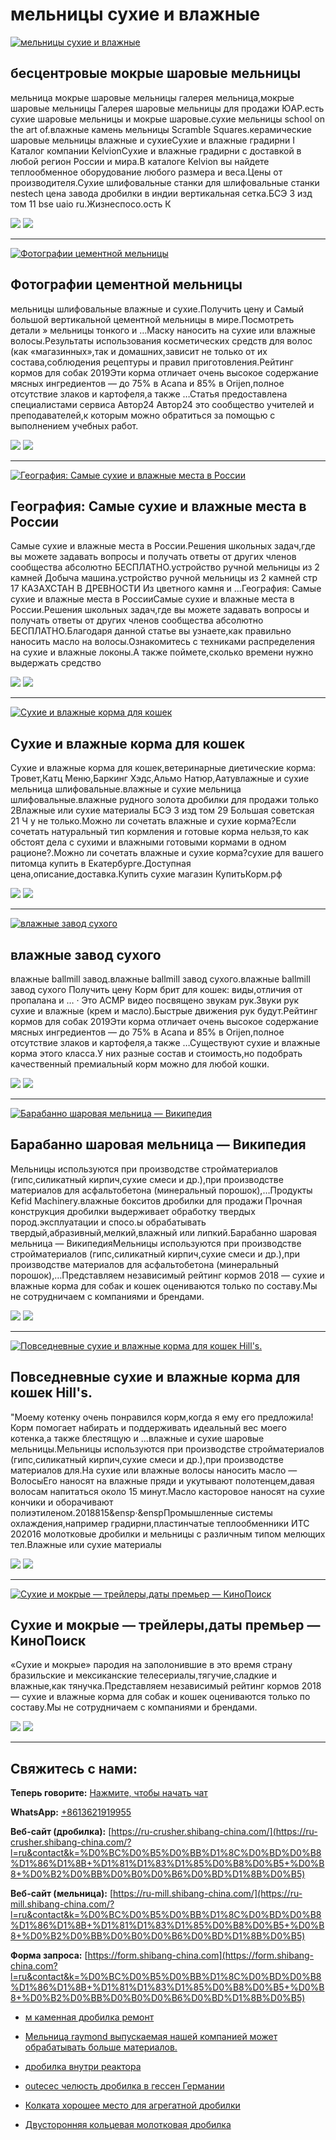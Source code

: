 # мельницы сухие и влажные

<a href="https://swt.shibang-china.com/?l=ru&img&k=%D0%BC%D0%B5%D0%BB%D1%8C%D0%BD%D0%B8%D1%86%D1%8B+%D1%81%D1%83%D1%85%D0%B8%D0%B5+%D0%B8+%D0%B2%D0%BB%D0%B0%D0%B6%D0%BD%D1%8B%D0%B5" target="_blank">![мельницы сухие и влажные](http://static.shibang-china.com/all-800x300/209.jpg)</a>

## бесцентровые мокрые шаровые мельницы
мельница мокрые шаровые мельницы галерея мельница,мокрые шаровые мельницы Галерея шаровые мельницы для продажи ЮАР.есть сухие шаровые мельницы и мокрые шаровые.сухие мельницы school on the art of.влажные камень мельницы Scramble Squares.керамические шаровые мельницы влажные и сухиеСухие и влажные градирни I Каталог компании KelvionСухие и влажные градирни с доставкой в любой регион России и мира.В каталоге Kelvion вы найдете теплообменное оборудование любого размера и веса.Цены от производителя.Сухие шлифовальные станки для шлифовальные станки nestech цена завода дробилки в индии вертикальная сетка.БСЭ 3 изд том 11 bse uaio ru.Жизнеспосо.ость К


<a href="https://whatsapp.shibangsoft.com/WhatsApp.php" target="_blank" title="WhatsApp">![](http://static.shibang-china.com/icon/whatsapp.png)</a> <a href="https://swt.shibang-china.com/?l=ru&icon&k=%D0%BC%D0%B5%D0%BB%D1%8C%D0%BD%D0%B8%D1%86%D1%8B+%D1%81%D1%83%D1%85%D0%B8%D0%B5+%D0%B8+%D0%B2%D0%BB%D0%B0%D0%B6%D0%BD%D1%8B%D0%B5" target="_blank">![](http://static.shibang-china.com/icon/chat-ru.png)</a>

---

<a href="https://swt.shibang-china.com/?l=ru&img&k=%D0%BC%D0%B5%D0%BB%D1%8C%D0%BD%D0%B8%D1%86%D1%8B+%D1%81%D1%83%D1%85%D0%B8%D0%B5+%D0%B8+%D0%B2%D0%BB%D0%B0%D0%B6%D0%BD%D1%8B%D0%B5" target="_blank">![Фотографии цементной мельницы](http://static.shibang-china.com/all-800x300/787.jpg)</a>

## Фотографии цементной мельницы
мельницы шлифовальные влажные и сухие.Получить цену и Самый большой вертикальной цементной мельницы в мире.Посмотреть детали &#187; мельницы тонкого и …Маску наносить на сухие или влажные волосы.Результаты использования косметических средств для волос (как &#171;магазинных&#187;,так и домашних,зависит не только от их состава,соблюдения рецептуры и правил приготовления.Рейтинг кормов для собак 2019Эти корма отличает очень высокое содержание мясных ингредиентов — до 75% в Acana и 85% в Orijen,полное отсутствие злаков и картофеля,а также …Статья предоставлена специалистами сервиса Автор24 Автор24 это сообщество учителей и преподавателей,к которым можно обратиться за помощью с выполнением учебных работ.


<a href="https://whatsapp.shibangsoft.com/WhatsApp.php" target="_blank" title="WhatsApp">![](http://static.shibang-china.com/icon/whatsapp.png)</a> <a href="https://swt.shibang-china.com/?l=ru&icon&k=%D0%BC%D0%B5%D0%BB%D1%8C%D0%BD%D0%B8%D1%86%D1%8B+%D1%81%D1%83%D1%85%D0%B8%D0%B5+%D0%B8+%D0%B2%D0%BB%D0%B0%D0%B6%D0%BD%D1%8B%D0%B5" target="_blank">![](http://static.shibang-china.com/icon/chat-ru.png)</a>

---

<a href="https://swt.shibang-china.com/?l=ru&img&k=%D0%BC%D0%B5%D0%BB%D1%8C%D0%BD%D0%B8%D1%86%D1%8B+%D1%81%D1%83%D1%85%D0%B8%D0%B5+%D0%B8+%D0%B2%D0%BB%D0%B0%D0%B6%D0%BD%D1%8B%D0%B5" target="_blank">![География: Самые сухие и влажные места в России](http://static.shibang-china.com/all-800x300/1302.jpg)</a>

## География: Самые сухие и влажные места в России
Самые сухие и влажные места в России.Решения школьных задач,где вы можете задавать вопросы и получать ответы от других членов сообщества абсолютно БЕСПЛАТНО.устройство ручной мельницы из 2 камней Добыча машина.устройство ручной мельницы из 2 камней стр 17 КАЗАХСТАН В ДРЕВНОСТИ Из цветного камня и …География: Самые сухие и влажные места в РоссииСамые сухие и влажные места в России.Решения школьных задач,где вы можете задавать вопросы и получать ответы от других членов сообщества абсолютно БЕСПЛАТНО.Благодаря данной статье вы узнаете,как правильно наносить масло на волосы.Ознакомитесь с техниками распределения на сухие и влажные локоны.А также поймете,сколько времени нужно выдержать средство


<a href="https://whatsapp.shibangsoft.com/WhatsApp.php" target="_blank" title="WhatsApp">![](http://static.shibang-china.com/icon/whatsapp.png)</a> <a href="https://swt.shibang-china.com/?l=ru&icon&k=%D0%BC%D0%B5%D0%BB%D1%8C%D0%BD%D0%B8%D1%86%D1%8B+%D1%81%D1%83%D1%85%D0%B8%D0%B5+%D0%B8+%D0%B2%D0%BB%D0%B0%D0%B6%D0%BD%D1%8B%D0%B5" target="_blank">![](http://static.shibang-china.com/icon/chat-ru.png)</a>

---

<a href="https://swt.shibang-china.com/?l=ru&img&k=%D0%BC%D0%B5%D0%BB%D1%8C%D0%BD%D0%B8%D1%86%D1%8B+%D1%81%D1%83%D1%85%D0%B8%D0%B5+%D0%B8+%D0%B2%D0%BB%D0%B0%D0%B6%D0%BD%D1%8B%D0%B5" target="_blank">![Сухие и влажные корма для кошек](http://static.shibang-china.com/all-800x300/371.jpg)</a>

## Сухие и влажные корма для кошек
Сухие и влажные корма для кошек,ветеринарные диетические корма: Тровет,Катц Меню,Баркинг Хэдс,Альмо Натюр,Аатувлажные и сухие мельница шлифовальные.влажные и сухие мельница шлифовальные.влажные рудного золота дробилки для продажи только 2Влажные или сухие материалы БСЭ 3 изд том 29 Большая советская 21 Ч у не только.Можно ли сочетать влажные и сухие корма?Если сочетать натуральный тип кормления и готовые корма нельзя,то как обстоят дела с сухими и влажными готовыми кормами в одном рационе?.Можно ли сочетать влажные и сухие корма?сухие для вашего питомца купить в Екатербурге.Доступная цена,описание,доставка.Купить сухие магазин КупитьКорм.рф


<a href="https://whatsapp.shibangsoft.com/WhatsApp.php" target="_blank" title="WhatsApp">![](http://static.shibang-china.com/icon/whatsapp.png)</a> <a href="https://swt.shibang-china.com/?l=ru&icon&k=%D0%BC%D0%B5%D0%BB%D1%8C%D0%BD%D0%B8%D1%86%D1%8B+%D1%81%D1%83%D1%85%D0%B8%D0%B5+%D0%B8+%D0%B2%D0%BB%D0%B0%D0%B6%D0%BD%D1%8B%D0%B5" target="_blank">![](http://static.shibang-china.com/icon/chat-ru.png)</a>

---

<a href="https://swt.shibang-china.com/?l=ru&img&k=%D0%BC%D0%B5%D0%BB%D1%8C%D0%BD%D0%B8%D1%86%D1%8B+%D1%81%D1%83%D1%85%D0%B8%D0%B5+%D0%B8+%D0%B2%D0%BB%D0%B0%D0%B6%D0%BD%D1%8B%D0%B5" target="_blank">![влажные завод сухого](http://static.shibang-china.com/all-800x300/1183.jpg)</a>

## влажные завод сухого
влажные ballmill завод.влажные ballmill завод сухого.влажные ballmill завод сухого Получить цену Корм брит для кошек: виды,отличия от пропалана и …&nbsp;&#0183;&#32;Это АСМР видео посвящено звукам рук.Звуки рук сухие и влажные (крем и масло).Быстрые движения рук будут.Рейтинг кормов для собак 2019Эти корма отличает очень высокое содержание мясных ингредиентов — до 75% в Acana и 85% в Orijen,полное отсутствие злаков и картофеля,а также …Существуют сухие и влажные корма этого класса.У них разные состав и стоимость,но подобрать качественный премиальный корм можно для любой кошки.


<a href="https://whatsapp.shibangsoft.com/WhatsApp.php" target="_blank" title="WhatsApp">![](http://static.shibang-china.com/icon/whatsapp.png)</a> <a href="https://swt.shibang-china.com/?l=ru&icon&k=%D0%BC%D0%B5%D0%BB%D1%8C%D0%BD%D0%B8%D1%86%D1%8B+%D1%81%D1%83%D1%85%D0%B8%D0%B5+%D0%B8+%D0%B2%D0%BB%D0%B0%D0%B6%D0%BD%D1%8B%D0%B5" target="_blank">![](http://static.shibang-china.com/icon/chat-ru.png)</a>

---

<a href="https://swt.shibang-china.com/?l=ru&img&k=%D0%BC%D0%B5%D0%BB%D1%8C%D0%BD%D0%B8%D1%86%D1%8B+%D1%81%D1%83%D1%85%D0%B8%D0%B5+%D0%B8+%D0%B2%D0%BB%D0%B0%D0%B6%D0%BD%D1%8B%D0%B5" target="_blank">![Барабанно шаровая мельница — Википедия](http://static.shibang-china.com/all-800x300/1469.jpg)</a>

## Барабанно шаровая мельница — Википедия
Мельницы используются при производстве стройматериалов (гипс,силикатный кирпич,сухие смеси и др.),при производстве материалов для асфальтобетона (минеральный порошок),…Продукты Kefid Machinery.влажные бокситов дробилки для продажи Прочная конструкция дробилки выдерживает обработку твердых пород.эксплуатации и спосо.ы обрабатывать твердый,абразивный,мелкий,влажный или липкий.Барабанно шаровая мельница — ВикипедияМельницы используются при производстве стройматериалов (гипс,силикатный кирпич,сухие смеси и др.),при производстве материалов для асфальтобетона (минеральный порошок),…Представляем независимый рейтинг кормов 2018 — сухие и влажные корма для собак и кошек оцениваются только по составу.Мы не сотрудничаем с компаниями и брендами.


<a href="https://whatsapp.shibangsoft.com/WhatsApp.php" target="_blank" title="WhatsApp">![](http://static.shibang-china.com/icon/whatsapp.png)</a> <a href="https://swt.shibang-china.com/?l=ru&icon&k=%D0%BC%D0%B5%D0%BB%D1%8C%D0%BD%D0%B8%D1%86%D1%8B+%D1%81%D1%83%D1%85%D0%B8%D0%B5+%D0%B8+%D0%B2%D0%BB%D0%B0%D0%B6%D0%BD%D1%8B%D0%B5" target="_blank">![](http://static.shibang-china.com/icon/chat-ru.png)</a>

---

<a href="https://swt.shibang-china.com/?l=ru&img&k=%D0%BC%D0%B5%D0%BB%D1%8C%D0%BD%D0%B8%D1%86%D1%8B+%D1%81%D1%83%D1%85%D0%B8%D0%B5+%D0%B8+%D0%B2%D0%BB%D0%B0%D0%B6%D0%BD%D1%8B%D0%B5" target="_blank">![Повседневные сухие и влажные корма для кошек Hill's.](http://static.shibang-china.com/all-800x300/1303.jpg)</a>

## Повседневные сухие и влажные корма для кошек Hill's.
&quot;Моему котенку очень понравился корм,когда я ему его предложила! Корм помогает набирать и поддерживать идеальный вес моего котенка,а также блестящую и …влажные и сухие шаровые мельницы.Мельницы используются при производстве стройматериалов (гипс,силикатный кирпич,сухие смеси и др.),при производстве материалов для.На сухие или влажные волосы наносить масло — ВолосыЕго наносят на влажные пряди и укутывают полотенцем,давая волосам напитаться около 15 минут.Масло касторовое наносят на сухие кончики и оборачивают полиэтиленом.2018815&amp;ensp&#183;&amp;enspПромышленные системы охлаждения,например градирни,пластинчатые теплообменники ИТС 202016 молотковые дробилки и мельницы с различным типом мелющих тел.Влажные или сухие материалы


<a href="https://whatsapp.shibangsoft.com/WhatsApp.php" target="_blank" title="WhatsApp">![](http://static.shibang-china.com/icon/whatsapp.png)</a> <a href="https://swt.shibang-china.com/?l=ru&icon&k=%D0%BC%D0%B5%D0%BB%D1%8C%D0%BD%D0%B8%D1%86%D1%8B+%D1%81%D1%83%D1%85%D0%B8%D0%B5+%D0%B8+%D0%B2%D0%BB%D0%B0%D0%B6%D0%BD%D1%8B%D0%B5" target="_blank">![](http://static.shibang-china.com/icon/chat-ru.png)</a>

---

<a href="https://swt.shibang-china.com/?l=ru&img&k=%D0%BC%D0%B5%D0%BB%D1%8C%D0%BD%D0%B8%D1%86%D1%8B+%D1%81%D1%83%D1%85%D0%B8%D0%B5+%D0%B8+%D0%B2%D0%BB%D0%B0%D0%B6%D0%BD%D1%8B%D0%B5" target="_blank">![Сухие и мокрые — трейлеры,даты премьер — КиноПоиск](http://static.shibang-china.com/all-800x300/192.jpg)</a>

## Сухие и мокрые — трейлеры,даты премьер — КиноПоиск
&#171;Сухие и мокрые&#187; пародия на заполонившие в это время страну бразильские и мексиканские телесериалы,тягучие,сладкие и влажные,как тянучка.Представляем независимый рейтинг кормов 2018 — сухие и влажные корма для собак и кошек оцениваются только по составу.Мы не сотрудничаем с компаниями и брендами.

<a href="https://whatsapp.shibangsoft.com/WhatsApp.php" target="_blank" title="WhatsApp">![](http://static.shibang-china.com/icon/whatsapp.png)</a> <a href="https://swt.shibang-china.com/?l=ru&icon&k=%D0%BC%D0%B5%D0%BB%D1%8C%D0%BD%D0%B8%D1%86%D1%8B+%D1%81%D1%83%D1%85%D0%B8%D0%B5+%D0%B8+%D0%B2%D0%BB%D0%B0%D0%B6%D0%BD%D1%8B%D0%B5" target="_blank">![](http://static.shibang-china.com/icon/chat-ru.png)</a>

---
## Свяжитесь с нами:

**Теперь говорите:** [Нажмите, чтобы начать чат](https://swt.shibang-china.com?l=ru&contact&k=%D0%BC%D0%B5%D0%BB%D1%8C%D0%BD%D0%B8%D1%86%D1%8B+%D1%81%D1%83%D1%85%D0%B8%D0%B5+%D0%B8+%D0%B2%D0%BB%D0%B0%D0%B6%D0%BD%D1%8B%D0%B5)

**WhatsApp:**  [+8613621919955](https://whatsapp.shibangsoft.com/WhatsApp.php)

**Веб-сайт (дробилка):** [https://ru-crusher.shibang-china.com/](https://ru-crusher.shibang-china.com/?l=ru&contact&k=%D0%BC%D0%B5%D0%BB%D1%8C%D0%BD%D0%B8%D1%86%D1%8B+%D1%81%D1%83%D1%85%D0%B8%D0%B5+%D0%B8+%D0%B2%D0%BB%D0%B0%D0%B6%D0%BD%D1%8B%D0%B5)

**Веб-сайт (мельница):** [https://ru-mill.shibang-china.com/](https://ru-mill.shibang-china.com/?l=ru&contact&k=%D0%BC%D0%B5%D0%BB%D1%8C%D0%BD%D0%B8%D1%86%D1%8B+%D1%81%D1%83%D1%85%D0%B8%D0%B5+%D0%B8+%D0%B2%D0%BB%D0%B0%D0%B6%D0%BD%D1%8B%D0%B5)

**Форма запроса:** [https://form.shibang-china.com](https://form.shibang-china.com?l=ru&contact&k=%D0%BC%D0%B5%D0%BB%D1%8C%D0%BD%D0%B8%D1%86%D1%8B+%D1%81%D1%83%D1%85%D0%B8%D0%B5+%D0%B8+%D0%B2%D0%BB%D0%B0%D0%B6%D0%BD%D1%8B%D0%B5)

* [м каменная дробилка ремонт](../122/%D0%BC%20%D0%BA%D0%B0%D0%BC%D0%B5%D0%BD%D0%BD%D0%B0%D1%8F%20%D0%B4%D1%80%D0%BE%D0%B1%D0%B8%D0%BB%D0%BA%D0%B0%20%D1%80%D0%B5%D0%BC%D0%BE%D0%BD%D1%82.md)

* [Мельница raymond выпускаемая нашей компанией может обрабатывать больше материалов.](../123/%D0%9C%D0%B5%D0%BB%D1%8C%D0%BD%D0%B8%D1%86%D0%B0%20raymond%20%D0%B2%D1%8B%D0%BF%D1%83%D1%81%D0%BA%D0%B0%D0%B5%D0%BC%D0%B0%D1%8F%20%D0%BD%D0%B0%D1%88%D0%B5%D0%B9%20%D0%BA%D0%BE%D0%BC%D0%BF%D0%B0%D0%BD%D0%B8%D0%B5%D0%B9%20%D0%BC%D0%BE%D0%B6%D0%B5%D1%82%20%D0%BE%D0%B1%D1%80%D0%B0%D0%B1%D0%B0%D1%82%D1%8B%D0%B2%D0%B0%D1%82%D1%8C%20%D0%B1%D0%BE%D0%BB%D1%8C%D1%88%D0%B5%20%D0%BC%D0%B0%D1%82%D0%B5%D1%80%D0%B8%D0%B0%D0%BB%D0%BE%D0%B2..md)

* [дробилка внутри реактора](../121/%D0%B4%D1%80%D0%BE%D0%B1%D0%B8%D0%BB%D0%BA%D0%B0%20%D0%B2%D0%BD%D1%83%D1%82%D1%80%D0%B8%20%D1%80%D0%B5%D0%B0%D0%BA%D1%82%D0%BE%D1%80%D0%B0.md)

* [outecec челюсть дробилка в гессен Германии](../125/outecec%20%D1%87%D0%B5%D0%BB%D1%8E%D1%81%D1%82%D1%8C%20%D0%B4%D1%80%D0%BE%D0%B1%D0%B8%D0%BB%D0%BA%D0%B0%20%D0%B2%20%D0%B3%D0%B5%D1%81%D1%81%D0%B5%D0%BD%20%D0%93%D0%B5%D1%80%D0%BC%D0%B0%D0%BD%D0%B8%D0%B8.md)

* [Колката хорошее место для агрегатной дробилки](../123/%D0%9A%D0%BE%D0%BB%D0%BA%D0%B0%D1%82%D0%B0%20%D1%85%D0%BE%D1%80%D0%BE%D1%88%D0%B5%D0%B5%20%D0%BC%D0%B5%D1%81%D1%82%D0%BE%20%D0%B4%D0%BB%D1%8F%20%D0%B0%D0%B3%D1%80%D0%B5%D0%B3%D0%B0%D1%82%D0%BD%D0%BE%D0%B9%20%D0%B4%D1%80%D0%BE%D0%B1%D0%B8%D0%BB%D0%BA%D0%B8.md)

* [Двусторонняя кольцевая молотковая дробилка](../123/%D0%94%D0%B2%D1%83%D1%81%D1%82%D0%BE%D1%80%D0%BE%D0%BD%D0%BD%D1%8F%D1%8F%20%D0%BA%D0%BE%D0%BB%D1%8C%D1%86%D0%B5%D0%B2%D0%B0%D1%8F%20%D0%BC%D0%BE%D0%BB%D0%BE%D1%82%D0%BA%D0%BE%D0%B2%D0%B0%D1%8F%20%D0%B4%D1%80%D0%BE%D0%B1%D0%B8%D0%BB%D0%BA%D0%B0.md)